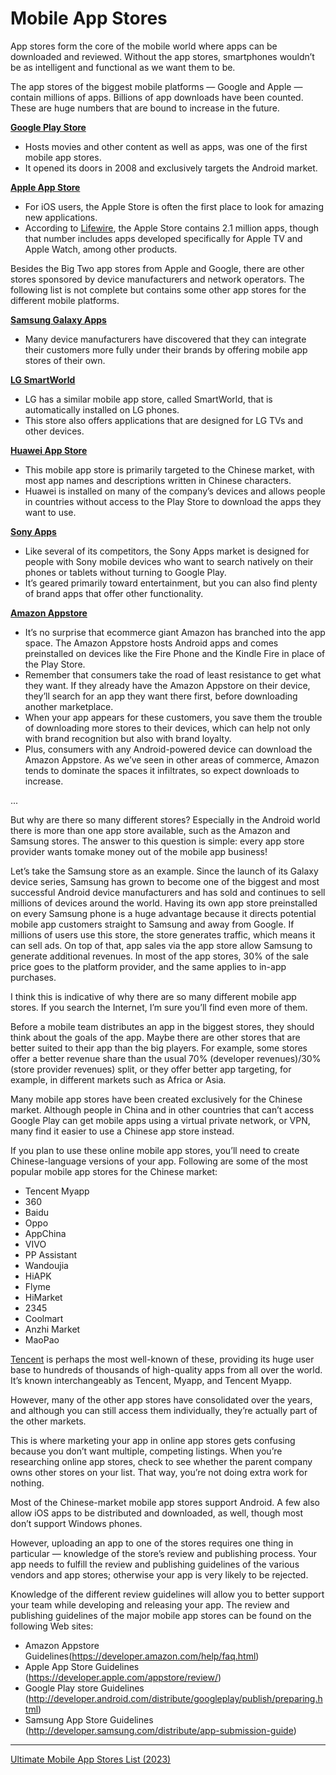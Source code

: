 # Mobile App Stores

App stores form the core of the mobile world where apps can be downloaded and reviewed. Without the app stores, smartphones wouldn’t be as intelligent
and functional as we want them to be. 

The app stores of the biggest mobile platforms — Google and Apple — contain millions of apps. Billions of app downloads have been counted. These are huge numbers that are bound to increase in the future.

[__Google Play Store__](https://play.google.com/store/games?hl=en)
- Hosts movies and other content as well as apps, was one of the first mobile app stores.
- It opened its doors in 2008 and exclusively targets the Android market.

[__Apple App Store__](https://www.apple.com/app-store/)
- For iOS users, the Apple Store is often the first place to look for amazing new applications. 
- According to [Lifewire](https://www.lifewire.com/how-many-apps-in-app-store-2000252), the Apple Store contains 2.1 million apps, though that number includes apps developed specifically for Apple TV and Apple Watch, among other products.

Besides the Big Two app stores from Apple and Google, there are other stores sponsored by device manufacturers and network operators. The following list is not complete but contains some other app stores for the different mobile platforms.

[__Samsung Galaxy Apps__](https://www.samsung.com/us/apps/galaxy-store/)
- Many device manufacturers have discovered that they can integrate their customers more fully under their brands by offering mobile app stores of their own.

[__LG SmartWorld__](https://www.lg.com/global/lg-thinq)
- LG has a similar mobile app store, called SmartWorld, that is automatically installed on LG phones. 
- This store also offers applications that are designed for LG TVs and other devices.

[__Huawei App Store__](http://appstore.huawei.com/)
- This mobile app store is primarily targeted to the Chinese market, with most app names and descriptions written in Chinese characters. 
- Huawei is installed on many of the company’s devices and allows people in countries without access to the Play Store to download the apps they want to use.

[__Sony Apps__](https://www.sony.com/apps.html)
- Like several of its competitors, the Sony Apps market is designed for people with Sony mobile devices who want to search natively on their phones or tablets without turning to Google Play. 
- It’s geared primarily toward entertainment, but you can also find plenty of brand apps that offer other functionality.

[__Amazon Appstore__](https://www.amazon.com/b?node=23972942011&ref_=cs_fdm_1000626391-23972942011)
- It’s no surprise that ecommerce giant Amazon has branched into the app space. The Amazon Appstore hosts Android apps and comes preinstalled on devices like the Fire Phone and the Kindle Fire in place of the Play Store.
- Remember that consumers take the road of least resistance to get what they want. If they already have the Amazon Appstore on their device, they’ll search for an app they want there first, before downloading another marketplace.
- When your app appears for these customers, you save them the trouble of downloading more stores to their devices, which can help not only with brand recognition but also with brand loyalty.
- Plus, consumers with any Android-powered device can download the Amazon Appstore. As we’ve seen in other areas of commerce, Amazon tends to dominate the spaces it infiltrates, so expect downloads to increase.


...

But why are there so many different stores? Especially in the Android world there is more than one app store available, such as the Amazon and Samsung stores. The answer to this question is simple: every app store provider wants tomake money out of the mobile app business!

Let’s take the Samsung store as an example. Since the launch of its Galaxy device series, Samsung has grown to become one of the biggest and most
successful Android device manufacturers and has sold and continues to sell millions of devices around the world. Having its own app store preinstalled on
every Samsung phone is a huge advantage because it directs potential mobile app customers straight to Samsung and away from Google. If millions of users
use this store, the store generates traffic, which means it can sell ads. On top of that, app sales via the app store allow Samsung to generate additional revenues. In most of the app stores, 30% of the sale price goes to the platform provider, and the same applies to in-app purchases.

I think this is indicative of why there are so many different mobile app stores. If you search the Internet, I’m sure you’ll find even more of them.

Before a mobile team distributes an app in the biggest stores, they should think about the goals of the app. Maybe there are other stores that are better
suited to their app than the big players. For example, some stores offer a better revenue share than the usual 70% (developer revenues)/30% (store provider revenues) split, or they offer better app targeting, for example, in different markets such as Africa or Asia.

Many mobile app stores have been created exclusively for the Chinese market. Although people in China and in other countries that can’t access Google Play can get mobile apps using a virtual private network, or VPN, many find it easier to use a Chinese app store instead.

If you plan to use these online mobile app stores, you’ll need to create Chinese-language versions of your app. Following are some of the most popular mobile app stores for the Chinese market:
- Tencent Myapp
- 360
- Baidu
- Oppo
- AppChina
- VIVO
- PP Assistant
- Wandoujia
- HiAPK
- Flyme
- HiMarket
- 2345
- Coolmart
- Anzhi Market
- MaoPao

[Tencent](https://android.myapp.com/) is perhaps the most well-known of these, providing its huge user base to hundreds of thousands of high-quality apps from all over the world. It’s known interchangeably as Tencent, Myapp, and Tencent Myapp.

However, many of the other app stores have consolidated over the years, and although you can still access them individually, they’re actually part of the other markets.

This is where marketing your app in online app stores gets confusing because you don’t want multiple, competing listings. When you’re researching online app stores, check to see whether the parent company owns other stores on your list. That way, you’re not doing extra work for nothing.

Most of the Chinese-market mobile app stores support Android. A few also allow iOS apps to be distributed and downloaded, as well, though most don’t support Windows phones.

However, uploading an app to one of the stores requires one thing in particular — knowledge of the store’s review and publishing process. Your app needs to fulfill the review and publishing guidelines of the various vendors and app stores; otherwise your app is very likely to be rejected.

Knowledge of the different review guidelines will allow you to better support your team while developing and releasing your app. The review and publishing guidelines of the major mobile app stores can be found on the following Web sites:
- Amazon Appstore Guidelines(https://developer.amazon.com/help/faq.html)
- Apple App Store Guidelines (https://developer.apple.com/appstore/review/)
- Google Play store Guidelines (http://developer.android.com/distribute/googleplay/publish/preparing.html)
- Samsung App Store Guidelines (http://developer.samsung.com/distribute/app-submission-guide)


----

[Ultimate Mobile App Stores List (2023)](https://buildfire.com/mobile-app-stores-list/)
